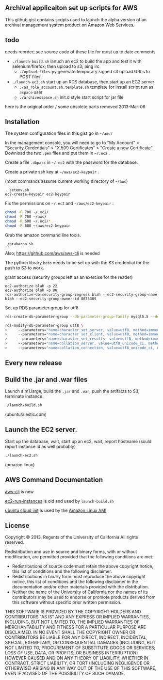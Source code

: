 ## Archival applicaiton set up scripts for AWS

This github gist contains scripts used to launch the alpha version
of an archival management system product on Amazon Web Services.

todo
----

needs reorder; see source code of these file for most up to date comments

 * `./launch-build.sh`  lanuch an ec2 to build the app and test it with selenium/firefox; then upload to s3; ping irc
   -  `./upload_files.py`  generate temporary signed s3 upload URLs to POST files
 * `./launch-ec2.sh`  start up an RDS database, then start up an EC2 server
   -  `./as_role_account.sh.template.sh`  template for install script run as `aspace` user 
   -  `./archivesspace.sh`  init.d style start script for jar file

here is the original order / some obsolete parts removed 2013-Mar-06

Installation
------------

The system configuration files in this gist go in `~/aws/`

In the management console, you will need to go to "My Account" >
"Security Credentials" > "X.509 Certificates" > "Create a new
Certificate".  Download the two `.pem` files and put them in `~/.ec2` .

Create a file `.dbpass` in `~/.ec2` with the password for the database.

Create a private ssh key at `~/aws/ec2-keypair` .

(most commands assume current working directory of `~/aws`)

```
. setenv.sh
ec2-create-keypair ec2-keypair
```

Fix the permissions on `~/.ec2` and `~/aws/ec2-keypair` :

```sh
chmod -R 700 ~/.ec2/
chmod -R 700 ~/aws/
chmod -R 600 ~/.ec2/*
chmod -R 600 ~/aws/ec2-keypair
```

Grab the amazon command line tools.

```sh
./grabazon.sh
```

Also; https://github.com/aws/aws-cli is needed

The python library `boto` needs to be set up with the S3 credential for the push to S3 to work.

grant access (security groups left as an exercise for the reader)

```
ec2-authorize blah -p 22
ec2-authorize blah -p 80
rds-authorize-db-security-group-ingress blah --ec2-security-group-name blah --ec2-security-group-owner-id 8675309
```

Set up RDS parameter group for utf8

```sh
rds-create-db-parameter-group --db-parameter-group-family mysql5.5 --description "utf8" --db-parameter-group-name utf8

rds-modify-db-parameter-group utf8 \
>     --parameters="name=character_set_server, value=utf8, method=immediate" \
>     --parameters="name=character_set_client, value=utf8, method=immediate" \
>     --parameters="name=character_set_results, value=utf8, method=immediate" \
>     --parameters="name=collation_server, value=utf8_unicode_ci, method=immediate" \
>     --parameters="name=collation_connection, value=utf8_unicode_ci, method=immediate"

```

## Every new release

Build the .jar and .war files
-----------------------------

Launch a m1.large, build the `.jar` and `.war`, push the artifacts to S3, terminate instance.

```sh
./launch-build.sh
```
(ubuntu/alestic.com)

Launch the EC2 server.
----------------------

Start up the database, wait, start up an ec2, wait, report hostname (sould report instance id as well probably)

```sh
./launch-ec2.sh
```
(amazon linux)

AWS Command Documentation
------------------

[aws-cli](https://github.com/aws/aws-cli) is new

[ec2-run-instances](http://docs.amazonwebservices.com/AWSEC2/latest/CommandLineReference/ApiReference-cmd-RunInstances.html) is old and used by `launch-build.sh`

[ubuntu cloud init](https://help.ubuntu.com/community/CloudInit) is used by the [Amazon Linux AMI](http://aws.amazon.com/amazon-linux-ami/)

License
-------

Copyright © 2013, Regents of the University of California
All rights reserved.

Redistribution and use in source and binary forms, with or without 
modification, are permitted provided that the following conditions are met:

- Redistributions of source code must retain the above copyright notice, 
  this list of conditions and the following disclaimer.
- Redistributions in binary form must reproduce the above copyright notice, 
  this list of conditions and the following disclaimer in the documentation 
  and/or other materials provided with the distribution.
- Neither the name of the University of California nor the names of its
  contributors may be used to endorse or promote products derived from this 
  software without specific prior written permission.

THIS SOFTWARE IS PROVIDED BY THE COPYRIGHT HOLDERS AND CONTRIBUTORS "AS IS" 
AND ANY EXPRESS OR IMPLIED WARRANTIES, INCLUDING, BUT NOT LIMITED TO, THE 
IMPLIED WARRANTIES OF MERCHANTABILITY AND FITNESS FOR A PARTICULAR PURPOSE 
ARE DISCLAIMED. IN NO EVENT SHALL THE COPYRIGHT OWNER OR CONTRIBUTORS BE 
LIABLE FOR ANY DIRECT, INDIRECT, INCIDENTAL, SPECIAL, EXEMPLARY, OR 
CONSEQUENTIAL DAMAGES (INCLUDING, BUT NOT LIMITED TO, PROCUREMENT OF 
SUBSTITUTE GOODS OR SERVICES; LOSS OF USE, DATA, OR PROFITS; OR BUSINESS 
INTERRUPTION) HOWEVER CAUSED AND ON ANY THEORY OF LIABILITY, WHETHER IN 
CONTRACT, STRICT LIABILITY, OR TORT (INCLUDING NEGLIGENCE OR OTHERWISE) 
ARISING IN ANY WAY OUT OF THE USE OF THIS SOFTWARE, EVEN IF ADVISED OF THE 
POSSIBILITY OF SUCH DAMAGE.
